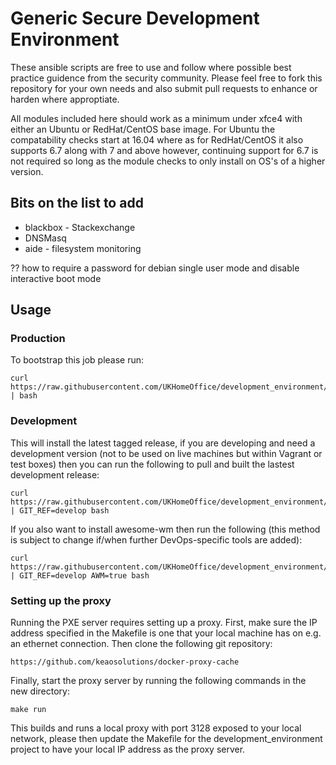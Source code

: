 # Generic Secure Development Environment

These ansible scripts are free to use and follow where possible best practice guidence from the security community. Please feel free to fork this repository for your own needs and also submit pull requests to enhance or harden where approptiate.

All modules included here should work as a minimum under xfce4 with either an Ubuntu or RedHat/CentOS base image. For Ubuntu the compatability checks start at 16.04 where as for RedHat/CentOS it also supports 6.7 along with 7 and above however, continuing support for 6.7 is not required so long as the module checks to only install on OS's of a higher version.


## Bits on the list to add

* blackbox - Stackexchange
* DNSMasq 
* aide - filesystem monitoring

?? how to require a password for debian single user mode and disable interactive boot mode


## Usage

### Production

To bootstrap this job please run:

```
curl https://raw.githubusercontent.com/UKHomeOffice/development_environment/master/ansible/install.sh | bash
```

### Development

This will install the latest tagged release, if you are developing and need a development version (not to be used on live machines but within Vagrant or test boxes) then you can run the following to pull and built the lastest development release:

```
curl https://raw.githubusercontent.com/UKHomeOffice/development_environment/develop/ansible/install.sh | GIT_REF=develop bash
```

If you also want to install awesome-wm then run the following (this method is subject to change if/when further DevOps-specific tools are added):

```
curl https://raw.githubusercontent.com/UKHomeOffice/development_environment/develop/ansible/install.sh | GIT_REF=develop AWM=true bash
```

### Setting up the proxy
Running the PXE server requires setting up a proxy. First, make sure the IP address specified in the Makefile is one that your local machine has on e.g. an ethernet connection. Then clone the following git repository:

```
https://github.com/keaosolutions/docker-proxy-cache
```

Finally, start the proxy server by running the following commands in the new directory:

    make run

This builds and runs a local proxy with port 3128 exposed to your local network, please then update the Makefile for the development_environment project to have your local IP address as the proxy server.
